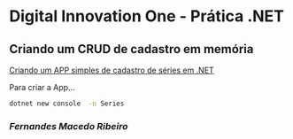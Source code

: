 # Digital Innovation One - Prática .NET

## Criando um CRUD de cadastro em memória 

[Criando um APP simples de cadastro de séries em .NET](https://web.digitalinnovation.one/lab/criando-um-app-de-cadastro-em-memoria-implementando-crud-de-series-em-net/learning/9c159553-9c06-4558-8e84-5ab54bed51d8)

Para criar a App...

```sh
dotnet new console  -n Series
```
### _Fernandes Macedo Ribeiro_
